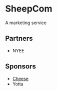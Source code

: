 # SheepCom
A marketing service 

## Partners
- NYEE

## Sponsors
- [Cheese](https://link.earncheese.com/valF/9123ede8)
- Yotta
